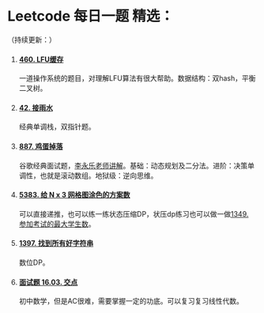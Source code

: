 # Leetcode 每日一题 精选：

（持续更新：）

1. #### [460. LFU缓存](https://leetcode-cn.com/problems/lfu-cache/)

   一道操作系统的题目，对理解LFU算法有很大帮助。数据结构：双hash，平衡二叉树。 

2. #### [42. 接雨水](https://leetcode-cn.com/problems/trapping-rain-water/)

   经典单调栈，双指针题。

3. #### [887. 鸡蛋掉落](https://leetcode-cn.com/problems/super-egg-drop/)

   谷歌经典面试题，[李永乐老师讲解](https://www.youtube.com/watch?v=mLV_vOet0ss)。基础：动态规划及二分法。进阶：决策单调性，也就是滚动数组。地狱级：逆向思维。
   
4. #### [5383. 给 N x 3 网格图涂色的方案数](https://leetcode-cn.com/problems/number-of-ways-to-paint-n-x-3-grid/)

   可以直接递推，也可以练一练状态压缩DP，状压dp练习也可以做一做[1349. 参加考试的最大学生数](https://leetcode-cn.com/problems/maximum-students-taking-exam/)。

5. #### [1397. 找到所有好字符串](https://leetcode-cn.com/problems/find-all-good-strings/)

   数位DP。

6. #### [面试题 16.03. 交点](https://leetcode-cn.com/problems/intersection-lcci/)

   初中数学，但是AC很难，需要掌握一定的功底。可以复习复习线性代数。

